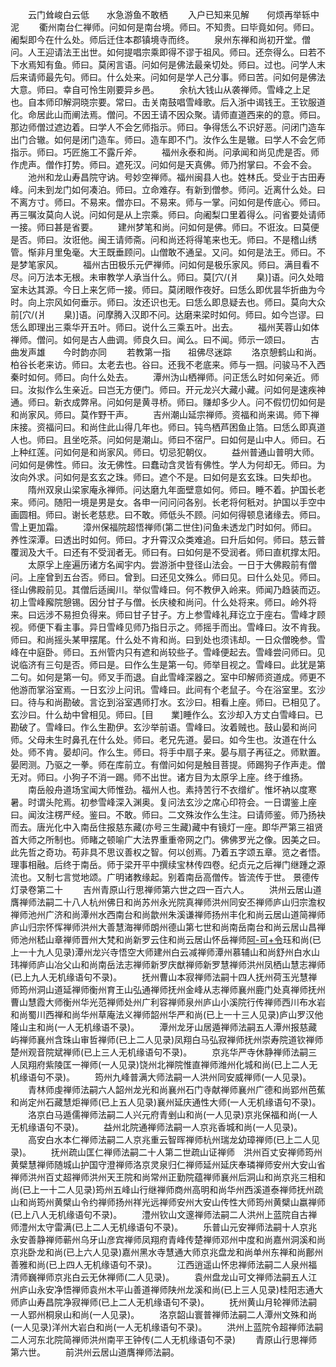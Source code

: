 <!-- { "loadSidebar": true } -->
　　云门耸峻白云低　　水急游鱼不敢栖
　　入户已知来见解　　何烦再举轹中泥
　　衢州南台仁禅师。问如何是南台境。师曰。不知贵。曰毕竟如何。师曰。阇梨即今在什么处。师后迁住本郡镇境寺而终。
　　泉州东禅和尚初开堂。僧问。人王迎请法王出世。如何提唱宗乘即得不谬于祖风。师曰。还奈得么。曰若不下水焉知有鱼。师曰。莫闲言语。问如何是佛法最亲切处。师曰。过也。问学人末后来请师最先句。师曰。什么处来。问如何是学人己分事。师曰苦。问如何是佛法大意。师曰。幸自可怜生刚要异乡邑。
　　余杭大钱山从袭禅师。雪峰之上足也。自本师印解洞晓宗要。常曰。击关南鼓唱雪峰歌。后入浙中谒钱王。王钦服道化。命居此山而阐法焉。僧问。不因王请不因众聚。请师直道西来的的意。师曰。那边师僧过遮边着。曰学人不会乞师指示。师曰。争得恁么不识好恶。问闭门造车出门合辙。如何是闭门造车。师曰。造车即不门。汝作么生是辙。曰学人不会乞师指示。师曰。巧匠施工不露斤斧。
　　福州永泰和尚。问承闻和尚见虎是否。师作虎声。僧作打势。师曰。遮死汉。问如何是天真佛。师乃拊掌曰。不会不会。
　　池州和龙山寿昌院守讷。号妙空禅师。福州闽县人也。姓林氏。受业于古田寿峰。问未到龙门如何凑泊。师曰。立命难存。有新到僧参。师问。近离什么处。曰不离方寸。师曰。不易来。僧亦曰。不易来。师与一掌。问如何是传底心。师曰。再三嘱汝莫向人说。问如何是从上宗乘。师曰。向阇梨口里着得么。问省要处请师一接。师曰甚是省要。
　　建州梦笔和尚。问如何是佛。师曰。不诳汝。曰莫便是否。师曰。汝诳他。闽王请师斋。问和尚还将得笔来也无。师曰。不是稽山绣管。惭非月里兔毫。大王既垂顾问。山僧敢不通呈。又问。如何是法王。师曰。不是梦笔家风。
　　福州古田极乐元俨禅师。问如何是极乐家风。师曰。满目看不尽。问万法本无根。未审教学人承当什么。师曰。莫[穴/(爿　　臬)]语。问久处暗室未达其源。今日上来乞师一接。师曰。莫闭眼作夜好。曰恁么即优昙华折曲为今时。向上宗风如何垂示。师曰。汝还识也无。曰恁么即息疑去也。师曰。莫向大众前[穴/(爿　　臬)]语。问摩腾入汉即不问。达磨来梁时如何。师曰。如今岂谬。曰恁么即理出三乘华开五叶。师曰。说什么三乘五叶。出去。
　　福州芙蓉山如体禅师。僧问。如何是古人曲调。师良久曰。闻么。曰不闻。师示一颂曰。
　　古曲发声雄　　今时韵亦同
　　若教第一指　　祖佛尽迷踪
　　洛京憩鹤山和尚。柏谷长老来访。师曰。太老去也。谷曰。还我不老底来。师与一掴。问骏马不入西秦时如何。师曰。向什么处去。
　　潭州沩山栖禅师。问正恁么时如何亲近。师曰。汝拟作么生亲近。曰岂无方便门。师曰。开元龙兴大藏小藏。问如何是速疾神通。师曰。新衣成弊帛。问如何是黄寻桥。师曰。赚却多少人。问不假忉忉如何是和尚家风。师曰。莫作野干声。
　　吉州潮山延宗禅师。资福和尚来谒。师下禅床接。资福问曰。和尚住此山得几年也。师曰。钝鸟栖芦困鱼止箔。曰恁么即真道人也。师曰。且坐吃茶。问如何是潮山。师曰不宿尸。曰如何是山中人。师曰。石上种红莲。问如何是和尚家风。师曰。切忌犯朝仪。
　　益州普通山普明大师。问如何是佛性。师曰。汝无佛性。曰蠢动含灵皆有佛性。学人为何却无。师曰。为汝向外求。问如何是玄玄之珠。师曰。遮个不是。曰如何是玄玄珠。曰失却也。
　　隋州双泉山梁家庵永禅师。问达磨九年面壁意如何。师曰。睡不着。护国长老来。师问。随阳一境是男是女。各申一问问问各别。长老将何秖对。护国以手空中画圆相。师曰。谢长老慈悲。曰不敢。师低头不顾。问如何得顿息诸缘去。师曰。雪上更加霜。
　　漳州保福院超悟禅师(第二世住)问鱼未透龙门时如何。师曰。养性深潭。曰透出时如何。师曰。才升霄汉众类难追。曰升后如何。师曰。慈云普覆润及大千。曰还有不受润者无。师曰有。曰如何是不受润者。师曰直杌撑太阳。
　　太原孚上座遍历诸方名闻宇内。尝游浙中登径山法会。一日于大佛殿前有僧问。上座曾到五台否。师曰。曾到。曰还见文殊么。师曰见。曰什么处见。师曰。径山佛殿前见。其僧后适闽川。举似雪峰曰。何不教伊入岭来。师闻乃趋装而迈。初上雪峰廨院憩锡。因分甘子与僧。长庆棱和尚问。什么处将来。师曰。岭外将来。曰远涉不易担负得来。师曰甘子甘子。方上参雪峰礼拜讫立于座右。雪峰才顾视。师便下看主事。异日雪峰见师乃指日示之。师摇手而出。雪峰曰。汝不肯我。师曰。和尚摇头某甲摆尾。什么处不肯和尚。曰到处也须讳却。一日众僧晚参。雪峰在中庭卧。师曰。五州管内只有遮和尚较些子。雪峰便起去。雪峰尝问师曰。见说临济有三句是否。师曰是。曰作么生是第一句。师举目视之。雪峰曰。此犹是第二句。如何是第一句。师叉手而退。自此雪峰深器之。室中印解师资道成。师更不他游而掌浴室焉。一日玄沙上问讯。雪峰曰。此间有个老鼠子。今在浴室里。玄沙曰。待与和尚勘破。言讫到浴室遇师打水。玄沙曰。相看上座。师曰。已相见了。玄沙曰。什么劫中曾相见。师曰。[目　　業]睡作么。玄沙却入方丈白雪峰曰。已勘破了。雪峰曰。作么生勘伊。玄沙举前语。雪峰曰。汝着贼也。鼓山晏和尚问师。父母未生时鼻孔在什么处。师曰。老兄先道。晏曰。如今生也。汝道在什么处。师不肯。晏却问。作么生。师曰。将手中扇子来。晏与扇子再征之。师默置。晏罔测。乃驱之一拳。师在库前立。有僧问如何是触目菩提。师踢狗子作声走。僧无对。师曰。小狗子不消一踢。师不出世。诸方目为太原孚上座。终于维扬。
　　南岳般舟道场宝闻大师惟劲。福州人也。素持苦行不衣缯纩。惟坏衲以度寒暑。时谓头陀焉。初参雪峰深入渊奥。复问法玄沙之席心印符会。一日谓鉴上座曰。闻汝注楞严经。鉴曰。不敢。师曰。二文殊汝作么生注。曰请师鉴。师乃扬袂而去。唐光化中入南岳住报慈东藏(亦号三生藏)藏中有镜灯一座。即华严第三祖贤首大师之所制也。师睹之顿喻广大法界重重帝网之门。佛佛罗光之像。因美之曰。此先哲之奇功。苟非具不思议善权之智。何以创焉。乃着五字颂五章。览之者悟。理事相融。后终于南岳。师于梁开平中撰续宝林传四卷。纪贞元之后禅门继踵之源流也。又制七言觉地颂。广明诸教缘起。别着南岳高僧传。皆流传于世。
景德传灯录卷第二十
　　吉州青原山行思禅师第六世之四一百六人。
　　洪州云居山道膺禅师法嗣二十八人杭州佛日和尚苏州永光院真禅师洪州同安丕禅师庐山归宗澹权禅师池州广济和尚潭州水西南台和尚歙州朱溪谦禅师扬州丰化和尚云居山道简禅师庐山归宗怀恽禅师洪州大善慧海禅师朗州德山第七世和尚南岳南台和尚云居山昌禅师池州嵇山章禅师晋州大梵和尚新罗云住和尚云居山怀岳禅师[阿-可+令](与岭同)珏和尚(已上一十九人见录)潭州龙兴寺悟空大师建州白云减禅师潭州慕辅山和尚舒州白水山玮禅师庐山冶父山和尚南岳法志禅师新罗庆猷禅师新罗慧禅师洪州凤栖山慧志禅师(已上九人无机缘语句不录)。
　　抚州曹山本寂禅师法嗣十四人抚州荷玉光慧禅师筠州洞山道延禅师衡州育王山弘通禅师抚州金峰从志禅师襄州鹿门处真禅师抚州曹山慧霞大师衡州华光范禅师处州广利容禅师泉州庐山小溪院行传禅师西川布水岩和尚蜀川西禅和尚华州草庵法义禅师韶州华严和尚(已上一十三人见录)庐山罗汉他隆山主和尚(一人无机缘语不录)。
　　潭州龙牙山居遁禅师法嗣五人潭州报慈藏屿禅师襄州含珠山审哲禅师(已上二人见录)凤翔白马弘寂禅师抚州崇寿院道钦禅师楚州观音院斌禅师(已上三人无机缘语句不录)。
　　京兆华严寺休静禅师法嗣三人凤翔府紫陵匡一禅师(一人见录)饶州北禅院惟直禅师潍州化城和尚(已上二人无机缘语句不录)。
　　筠州九峰普满大师法嗣一人洪州同安威禅师(一人见录)。
　　青林师虔禅师法嗣六人韶州龙光和尚襄州石门寺献禅师襄州广德和尚郢州芭蕉和尚定州石藏慧炬禅师(已上五人见录)襄州延庆通性大师(一人无机缘语句不录)。
　　洛京白马遁儒禅师法嗣二人兴元府青剉山和尚(一人见录)京兆保福和尚(一人无机缘语句不录)。
　　益州北院通禅师法嗣一人京兆香城和尚(一人见录)。
　　高安白水本仁禅师法嗣二人京兆重云智晖禅师杭州瑞龙幼璋禅师(已上二人见录)。
　　抚州疏山匡仁禅师法嗣二十人第二世疏山证禅师　洪州百丈安禅师筠州黄檗慧禅师随城山护国守澄禅师洛京灵泉归仁禅师延州延庆奉璘禅师安州大安山省禅师洪州百丈超禅师洪州天王院和尚常州正勤院蕴禅师襄州后洞山和尚京兆三相和尚(已上一十二人见录)筠州五峰山行继禅师商州高明和尚华州西溪道泰禅师抚州疏山和尚筠州黄檗山令约禅师扬州祥光远禅师安州大安山传性大师筠州黄檗山嬴禅师(已上八人无机缘语句不录)。
　　澧州钦山文邃禅师法嗣二人洪州上蓝院自古禅师澧州太守雷满(已上二人无机缘语句不录)。
　　乐普山元安禅师法嗣十人京兆永安善静禅师蕲州乌牙山彦宾禅师凤翔府青峰传楚禅师邓州中度和尚嘉州洞溪和尚京兆卧龙和尚(已上六人见录)嘉州黑水寺慧通大师京兆盘龙和尚单州东禅和尚鄜州善雅和尚(已上四人无机缘语句不录)。
　　江西逍遥山怀忠禅师法嗣二人泉州福清师巍禅师京兆白云无休禅师(二人见录)。
　　袁州盘龙山可文禅师法嗣五人江州庐山永安净悟禅师袁州木平山善道禅师陕州龙溪和尚(已上三人见录)桂阳志通大师庐山寿昌院净寂禅师(已上二人无机缘语句不录)。
　　抚州黄山月轮禅师法嗣一人郢州桐泉山和尚(一人见录)。
　　洛京韶山寰普禅师法嗣二人潭州文殊和尚(一人见录)洋州大岩白和尚(一人无机缘语句不录)。
　　洪州上蓝院令超禅师法嗣二人河东北院简禅师洪州南平王钟传(二人无机缘语句不录)
　　青原山行思禅师第六世。
　　前洪州云居山道膺禅师法嗣。
